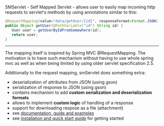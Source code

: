 SMServlet - Self Mapped Servlet - allows user to easily map incoming http requests to servlet's methods by using annotations similar to this:
```java
@RequestMapping(value="data/getUser/{id}", responseFormat=Format.JSON)
public Object getUser(@PathVariable("id") String id) {
   User user = getUserByIdFromSomewhere(id);
   return user;
}
```

***

The mapping itself is inspired by Spring MVC @RequestMapping. The motivation is to have such mechanism without having to use whole spring mvc as well as when being limited by using older servlet specification 2.5.

Additionally to the request mapping, smServlet does something extra:
* deserialization of attributes from JSON (using gson)
* serialization of response to JSON (using gson)
* contains mechanism to add **custom serialization and deserialization formats**
* allows to implement **custom logic** of handling of a response
* support for downloading respose as a file (attachment)
* see [documentation, guide and examples](../../wiki)
* see [installation and quick start guide](https://github.com/mara-mfa/smservlet/wiki/Installation) for getting started


